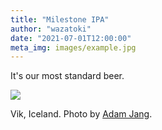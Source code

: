 ```yaml
---
title: "Milestone IPA"
author: "wazatoki"
date: "2021-07-01T12:00:00"
meta_img: images/example.jpg
---
```


It's our most standard beer.

<div class="figure">

![](/images/example.jpg)

<p class="caption">Vik, Iceland. Photo by <a href="https://unsplash.com/photos/MLKrf51NV8w">Adam Jang</a>.</p>

</div>

